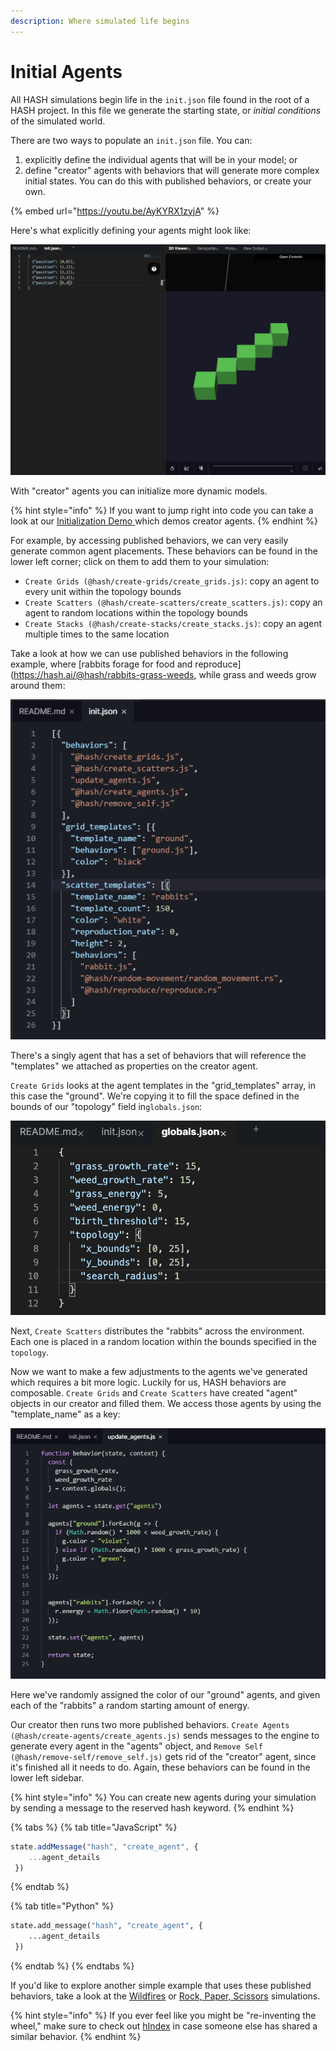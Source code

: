 ```yaml
---
description: Where simulated life begins
---
```


# Initial Agents

All HASH simulations begin life in the `init.json` file found in the root of a HASH project. In this file we generate the starting state, or _initial conditions_ of the simulated world.

There are two ways to populate an `init.json` file. You can:

1. explicitly define the individual agents that will be in your model; or
2. define "creator" agents with behaviors that will generate more complex initial states. You can do this with published behaviors, or create your own.

{% embed url="https://youtu.be/AyKYRX1zyjA" %}



Here's what explicitly defining your agents might look like:

![Defining five agents in init.json](../.gitbook/assets/screen-shot-2020-05-30-at-5.41.03-pm.png)

With "creator" agents you can initialize more dynamic models.

{% hint style="info" %}
If you want to jump right into code you can take a look at our [Initialization Demo ](https://hash.ai/@hash/initialization-demo)which demos creator agents.
{% endhint %}

For example, by accessing published behaviors, we can very easily generate common agent placements. These behaviors can be found in the lower left corner; click on them to add them to your simulation:

* `Create Grids (@hash/create-grids/create_grids.js)`:  copy an agent to every unit within the topology bounds
* `Create Scatters (@hash/create-scatters/create_scatters.js)`: copy an agent to random locations within the topology bounds 
* `Create Stacks (@hash/create-stacks/create_stacks.js)`: copy an agent multiple times to the same location

Take a look at how we can use published behaviors in the following example, where [rabbits forage for food and reproduce](https://hash.ai/@hash/rabbits-grass-weeds, while grass and weeds grow around them:

![](../.gitbook/assets/image%20%2829%29.png)

There's a singly agent that has a set of behaviors that will reference the "templates" we attached as properties on the creator agent.

`Create Grids` looks at the agent templates in the "grid\_templates" array, in this case the "ground". We're copying it to fill the space defined in the bounds of our "topology" field in`globals.json`:

![](../.gitbook/assets/screen-shot-2020-05-30-at-5.45.24-pm.png)

Next, `Create Scatters` distributes the "rabbits" across the environment. Each one is placed in a random location within the bounds specified in the `topology`.

Now we want to make a few adjustments to the agents we've generated which requires a bit more logic. Luckily for us, HASH behaviors are composable. `Create Grids` and `Create Scatters` have created "agent" objects in our creator and filled them. We access those agents by using the "template\_name" as a key:

![](../.gitbook/assets/image%20%2831%29%20%281%29.png)

Here we've randomly assigned the color of our "ground" agents, and given each of the "rabbits" a random starting amount of energy.

Our creator then runs two more published behaviors. `Create Agents (@hash/create-agents/create_agents.js)` sends messages to the engine to generate every agent in the "agents" object, and `Remove Self (@hash/remove-self/remove_self.js)` gets rid of the "creator" agent, since it's finished all it needs to do. Again, these behaviors can be found in the lower left sidebar.

{% hint style="info" %}
You can create new agents during your simulation by sending a message to the reserved hash keyword.
{% endhint %}

{% tabs %}
{% tab title="JavaScript" %}
```javascript
state.addMessage("hash", "create_agent", {
    ...agent_details
 })
```
{% endtab %}

{% tab title="Python" %}
```python
state.add_message("hash", "create_agent", {
    ...agent_details
 })
```
{% endtab %}
{% endtabs %}

If you'd like to explore another simple example that uses these published behaviors, take a look at the [Wildfires](https://hash.ai/@hash/wildfires-regrowth) or [Rock, Paper, Scissors](https://core.hash.ai/@hash/rock-paper-scissors/stable) simulations.

{% hint style="info" %}
If you ever feel like you might be "re-inventing the wheel," make sure to check out [hIndex](https://hash.ai/search?contentType=Behavior&sort=relevance&query=create&page=1) in case someone else has shared a similar behavior.
{% endhint %}

